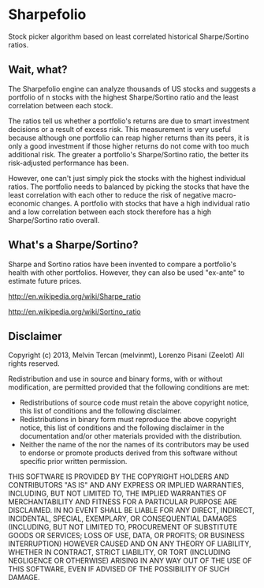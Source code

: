 # Sharpefolio

Stock picker algorithm based on least correlated historical Sharpe/Sortino ratios.

## Wait, what?

The Sharpefolio engine can analyze thousands of US stocks and suggests a portfolio of n stocks with the highest Sharpe/Sortino ratio and the least correlation between each stock. 

The ratios tell us whether a portfolio's returns are due to smart investment decisions or a result of excess risk. This measurement is very useful because although one portfolio can reap higher returns than its peers, it is only a good investment if those higher returns do not come with too much additional risk. The greater a portfolio's Sharpe/Sortino ratio, the better its risk-adjusted performance has been. 

However, one can't just simply pick the stocks with the highest individual ratios. The portfolio needs to balanced by picking the stocks that have the least correlation with each other to reduce the risk of negative macro-economic changes. A portfolio with stocks that have a high individual  ratio and a low correlation between each stock therefore has a high Sharpe/Sortino ratio overall. 

## What's a Sharpe/Sortino?

Sharpe and Sortino ratios have been invented to compare a portfolio's health with other portfolios. However, they can also be used "ex-ante" to estimate future prices.

http://en.wikipedia.org/wiki/Sharpe_ratio

http://en.wikipedia.org/wiki/Sortino_ratio

## Disclaimer

Copyright (c) 2013, Melvin Tercan (melvinmt), Lorenzo Pisani (Zeelot)
All rights reserved.

Redistribution and use in source and binary forms, with or without
modification, are permitted provided that the following conditions are met:
* Redistributions of source code must retain the above copyright
      notice, this list of conditions and the following disclaimer.
* Redistributions in binary form must reproduce the above copyright
      notice, this list of conditions and the following disclaimer in the
      documentation and/or other materials provided with the distribution.
* Neither the name of the <organization> nor the
      names of its contributors may be used to endorse or promote products
      derived from this software without specific prior written permission.

THIS SOFTWARE IS PROVIDED BY THE COPYRIGHT HOLDERS AND CONTRIBUTORS "AS IS" AND
ANY EXPRESS OR IMPLIED WARRANTIES, INCLUDING, BUT NOT LIMITED TO, THE IMPLIED
WARRANTIES OF MERCHANTABILITY AND FITNESS FOR A PARTICULAR PURPOSE ARE
DISCLAIMED. IN NO EVENT SHALL <COPYRIGHT HOLDER> BE LIABLE FOR ANY
DIRECT, INDIRECT, INCIDENTAL, SPECIAL, EXEMPLARY, OR CONSEQUENTIAL DAMAGES
(INCLUDING, BUT NOT LIMITED TO, PROCUREMENT OF SUBSTITUTE GOODS OR SERVICES;
LOSS OF USE, DATA, OR PROFITS; OR BUSINESS INTERRUPTION) HOWEVER CAUSED AND
ON ANY THEORY OF LIABILITY, WHETHER IN CONTRACT, STRICT LIABILITY, OR TORT
(INCLUDING NEGLIGENCE OR OTHERWISE) ARISING IN ANY WAY OUT OF THE USE OF THIS
SOFTWARE, EVEN IF ADVISED OF THE POSSIBILITY OF SUCH DAMAGE.
